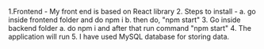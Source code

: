 1.Frontend - My front end  is based on React library
2. Steps to install - a. go inside frontend folder and do npm i   b. then do, "npm start"
3. Go inside backend folder a. do npm i and after that run command "npm start"
4. The application will run
5. I have used MySQL database for storing data.
